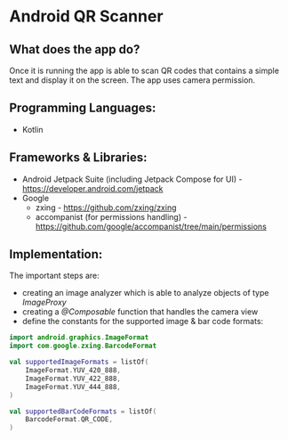 # Android QR Scanner

## What does the app do?
Once it is running the app is able to scan QR codes that contains a simple text and display it on the screen. The app uses camera permission.

## Programming Languages:
- Kotlin

## Frameworks & Libraries:
- Android Jetpack Suite (including Jetpack Compose for UI) - https://developer.android.com/jetpack
- Google
    - zxing - https://github.com/zxing/zxing
    - accompanist (for permissions handling) - https://github.com/google/accompanist/tree/main/permissions

## Implementation:
The important steps are:
- creating an image analyzer which is able to analyze objects of type *ImageProxy*
- creating a *@Composable* function that handles the camera view
- define the constants for the supported image & bar code formats:
```kotlin
import android.graphics.ImageFormat
import com.google.zxing.BarcodeFormat

val supportedImageFormats = listOf(
    ImageFormat.YUV_420_888,
    ImageFormat.YUV_422_888,
    ImageFormat.YUV_444_888,
)

val supportedBarCodeFormats = listOf(
    BarcodeFormat.QR_CODE,
)
```